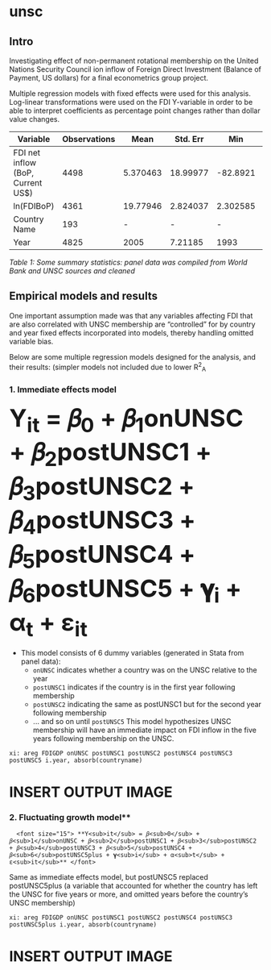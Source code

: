 # unsc
## Intro
Investigating effect of non-permanent rotational membership on the United Nations Security Council ion inflow of Foreign Direct Investment (Balance of Payment, US dollars) for a final econometrics group project.

Multiple regression models with fixed effects were used for this analysis. Log-linear transformations were used on the FDI Y-variable in order to be able to interpret coefficients as percentage point changes rather than dollar value changes.

| Variable                          | Observations | Mean     | Std. Err | Min      | Max      |
|-----------------------------------|--------------|----------|----------|----------|----------|
| FDI net inflow (BoP, Current US$) | 4498         | 5.370463 | 18.99977 | -82.8921 | 773.928  |
| ln(FDIBoP)                        | 4361         | 19.77946 | 2.824037 | 2.302585 | 27.32179 |
| Country Name                      | 193          | -        | -        | -        | -        |
| Year                              | 4825         | 2005     | 7.21185  | 1993     | 2017     |

*Table 1: Some summary statistics: panel data was compiled from World Bank and UNSC sources and cleaned*

## Empirical models and results
One important assumption made was that any variables affecting FDI that are also correlated with UNSC membership are “controlled” for by country and year fixed effects incorporated into models, thereby handling omitted variable bias.

Below are some multiple regression models designed for the analysis, and their results: (simpler models not included due to lower R<sup>2</sup><sub>A</sub>

  ### 1. Immediate effects model
  <font size="15"> **Y<sub>it</sub> = 𝛽<sub>0</sub> + 𝛽<sub>1</sub>onUNSC + 𝛽<sub>2</sub>postUNSC1 + 𝛽<sub>3</sub>postUNSC2 + 𝛽<sub>4</sub>postUNSC3 + 𝛽<sub>5</sub>postUNSC4 + 𝛽<sub>6</sub>postUNSC5 + 𝛄<sub>i</sub> + α<sub>t</sub> + ɛ<sub>it</sub>** </font>
    
  * This model consists of 6 dummy variables (generated in Stata from panel data):
      * `onUNSC` indicates whether a country was on the UNSC relative to the year
      * `postUNSC1` indicates if the country is in the first year following membership
      * `postUNSC2` indicating the same as postUNSC1 but for the second year following membership
      * ... and so on until `postUNSC5`
  This model hypothesizes UNSC membership will have an immediate impact on FDI inflow in the five years following membership on the UNSC.
  
  ```
  xi: areg FDIGDP onUNSC postUNSC1 postUNSC2 postUNSC4 postUNSC3 postUNSC5 i.year, absorb(countryname)
  ```
  
  # INSERT OUTPUT IMAGE
  
  ### 2. Fluctuating growth model**
      <font size="15"> **Y<sub>it</sub> = 𝛽<sub>0</sub> + 𝛽<sub>1</sub>onUNSC + 𝛽<sub>2</sub>postUNSC1 + 𝛽<sub>3</sub>postUNSC2 + 𝛽<sub>4</sub>postUNSC3 + 𝛽<sub>5</sub>postUNSC4 + 𝛽<sub>6</sub>postUNSC5plus + 𝛄<sub>i</sub> + α<sub>t</sub> + ɛ<sub>it</sub>** </font>

Same as immediate effects model, but postUNSC5 replaced postUNSC5plus (a variable that
accounted for whether the country has left the UNSC for five years or more, and omitted years before the country’s UNSC membership)

  ```
  xi: areg FDIGDP onUNSC postUNSC1 postUNSC2 postUNSC4 postUNSC3 postUNSC5plus i.year, absorb(countryname)
  ```

  # INSERT OUTPUT IMAGE

